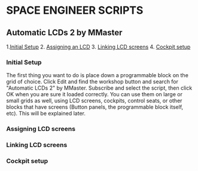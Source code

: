# SPACE ENGINEER SCRIPTS

## Automatic LCDs 2 by MMaster

1.<a href="#initial">Initial Setup</a>
2. <a href="#assigning">Assigning an LCD</a>
3. <a href="#linking">Linking LCD screens</a>
4. <a href="#cockpits">Cockpit setup<a/>




### <a id="initial" >Initial Setup</a>
The first thing you want to do is place down a programmable block on the grid of choice. Click Edit and find the workshop button and search for "Automatic LCDs 2" by MMaster. Subscribe and select the script, then click OK when you are sure it loaded correctly. You can use them on large or small grids as well, using LCD screens, cockpits, control seats, or other blocks that have screens (Button panels, the programmable block itself, etc). This will be explained later.


### <a id="assigning" >Assigning LCD screens</a>

### <a id="linking" >Linking LCD screens</a>

### <a id="cockpits" >Cockpit setup</a>

